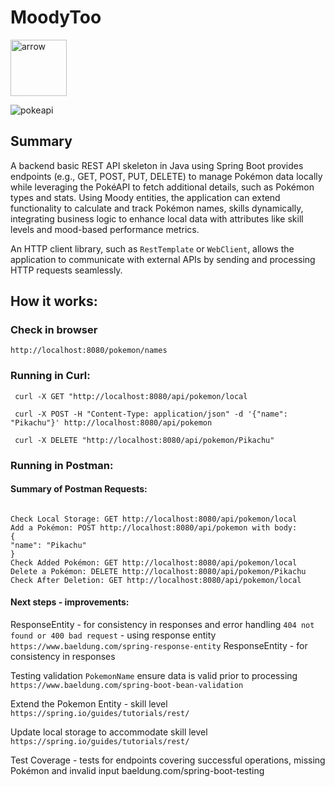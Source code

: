 # MoodyToo

<img width="90" alt="arrow" src="https://user-images.githubusercontent.com/19231569/213458967-d77d1ede-cbb8-4cda-8d58-7ac2a1c70503.png">

![pokeapi](https://github.com/user-attachments/assets/ac7ca92b-a4db-437f-b42c-a07c885872e7)


## Summary

A backend basic REST API skeleton in Java using Spring Boot provides endpoints (e.g., GET, POST, PUT, DELETE) 
to manage Pokémon data locally while leveraging the PokéAPI to fetch additional details, such as Pokémon types 
and stats. Using Moody entities, the application can extend functionality to calculate and track Pokémon names, 
skills  dynamically, integrating business logic to enhance local data with attributes like skill levels and 
mood-based performance metrics.

An HTTP client library, such as `RestTemplate` or `WebClient`, allows the application to communicate with external 
APIs by sending and processing HTTP requests seamlessly.


## How it works: 
### **Check in browser**

``
http://localhost:8080/pokemon/names
``


### **Running in Curl**:

```
 curl -X GET "http://localhost:8080/api/pokemon/local
```

```
 curl -X POST -H "Content-Type: application/json" -d '{"name": "Pikachu"}' http://localhost:8080/api/pokemon
```

```
 curl -X DELETE "http://localhost:8080/api/pokemon/Pikachu"
```
### **Running in Postman**:

#### Summary of Postman Requests:
```

Check Local Storage: GET http://localhost:8080/api/pokemon/local
Add a Pokémon: POST http://localhost:8080/api/pokemon with body:
{
"name": "Pikachu"
}
Check Added Pokémon: GET http://localhost:8080/api/pokemon/local
Delete a Pokémon: DELETE http://localhost:8080/api/pokemon/Pikachu
Check After Deletion: GET http://localhost:8080/api/pokemon/local

```

#### Next steps - improvements:

ResponseEntity - for consistency in responses and error handling `404 not found or 400 bad request` - 
using response entity `https://www.baeldung.com/spring-response-entity`
ResponseEntity - for consistency in responses

Testing validation `PokemonName` ensure data is valid prior to processing 
`https://www.baeldung.com/spring-boot-bean-validation`

Extend the Pokemon Entity - skill level `https://spring.io/guides/tutorials/rest/`

Update local storage to accommodate skill level `https://spring.io/guides/tutorials/rest/`

Test Coverage - tests for endpoints covering successful operations, missing Pokémon and 
invalid input baeldung.com/spring-boot-testing


